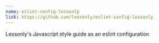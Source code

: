 ```yaml
---
name: eslint-config-lessonly
link: https://github.com/lessonly/eslint-config-lessonly
---
```


Lessonly's Javascript style guide as an eslint configuration
